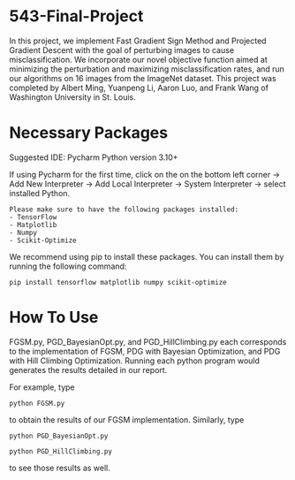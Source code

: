 # 543-Final-Project

In this project, we implement Fast Gradient Sign Method and Projected Gradient Descent with the goal of perturbing images to cause misclassification. We incorporate our novel objective function aimed at minimizing the perturbation and maximizing misclassification rates, and run our algorithms on 16 images from the ImageNet dataset. This project was completed by Albert Ming, Yuanpeng Li, Aaron Luo, and Frank Wang of Washington University in St. Louis.

# Necessary Packages
Suggested IDE: Pycharm
Python version 3.10+

If using Pycharm for the first time, click on the <No Interpreter> on the bottom left corner -> Add New Interpreter -> Add Local Interpreter -> System Interpreter -> select installed Python. 

```plaintext
Please make sure to have the following packages installed:
- TensorFlow
- Matplotlib
- Numpy
- Scikit-Optimize
```

We recommend using pip to install these packages. You can install them by running the following command:
```plaintext
pip install tensorflow matplotlib numpy scikit-optimize
```

# How To Use
FGSM.py, PGD_BayesianOpt.py, and PGD_HillClimbing.py each corresponds to the implementation of FGSM, PDG with Bayesian Optimization, and PDG with Hill Climbing Optimization. Running each python program would generates the results detailed in our report.

For example, type  
```plaintext
python FGSM.py
```
to obtain the results of our FGSM implementation.
Similarly, type 
```plaintext
python PGD_BayesianOpt.py
```
```plaintext
python PGD_HillClimbing.py
```
to see those results as well.
